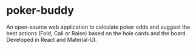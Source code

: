 # poker-buddy
An open-source web application to calculate poker odds and suggest the best actions (Fold, Call or Raise) based on the hole cards and the board. Developed in React and Material-UI.
